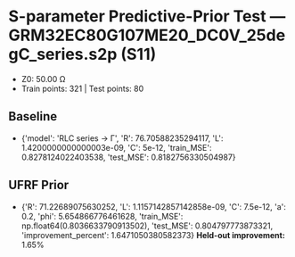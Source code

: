 # S-parameter Predictive-Prior Test — GRM32EC80G107ME20_DC0V_25degC_series.s2p (S11)
- Z0: 50.00 Ω
- Train points: 321  |  Test points: 80

## Baseline
- {'model': 'RLC series -> Γ', 'R': 76.70588235294117, 'L': 1.4200000000000003e-09, 'C': 5e-12, 'train_MSE': 0.8278124022403538, 'test_MSE': 0.8182756330504987}

## UFRF Prior
- {'R': 71.22689075630252, 'L': 1.1157142857142858e-09, 'C': 7.5e-12, 'a': 0.2, 'phi': 5.654866776461628, 'train_MSE': np.float64(0.8036633790913502), 'test_MSE': 0.804797773873321, 'improvement_percent': 1.6471050380582373}
**Held-out improvement:** 1.65%